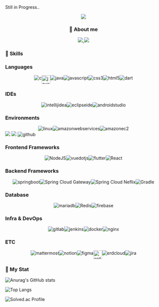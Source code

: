 Still in Progress..

<p align='center'>
    <img src="https://capsule-render.vercel.app/api?type=waving&color=auto&height=250&section=header&text=LEE%20KANG%20SAN&fontSize=90&animation=fadeIn&fontAlignY=38"/>
</p>


  ### <center>🙋 About me</center>


<p align='center'>
  <a href="https://www.notion.so/clintkslee/TIL-Blog-29d48718e702451489da452c45d4ed0e">
    <img src="https://img.shields.io/badge/TIL%20BLOG%20-%23F7DF1E.svg?&style=for-the-badge&&logoColor=white"/>
  </a>
  
  <a href="soh7174@gmail.com">
    <img src="https://img.shields.io/badge/CONTACT%20-%234FC08D.svg?&style=for-the-badge&&logoColor=white"/>
  </a>
</p> 


### 📓 Skills
<h3> Languages </h3>
<div style="display: flex; justify-content: center;">
    <img alt="c" src="https://img.shields.io/badge/C-A8B9CC?style=for-the-badge&logo=C&logoColor=white">
    <img alt="java" src="https://raw.githubusercontent.com/clintkslee/image_server/refs/heads/main/java.png" height="28" style="margin-right: 0px;"/>
    <img alt="java" src ="https://img.shields.io/badge/java-white.svg?&style=for-the-badge"/>
    <img alt="javascript" src ="https://img.shields.io/badge/javascript-F7DF1E.svg?&style=for-the-badge&logo=javascript&logoColor=white"/>
    <img alt="css3" src ="https://img.shields.io/badge/css3-1572B6.svg?&style=for-the-badge&logo=css3&logoColor=white"/>
    <img alt="html5" src ="https://img.shields.io/badge/html5-E34F26.svg?&style=for-the-badge&logo=html5&logoColor=white"/>
    <img alt="dart" src ="https://img.shields.io/badge/dart-0175C2.svg?&style=for-the-badge&logo=dart&logoColor=white"/>
</div>

<h3> IDEs </h3>
<div style="display: flex; justify-content: center;">
    <img alt="intellijidea" src="https://img.shields.io/badge/intellijidea-000000?style=for-the-badge&logo=intellijidea&logoColor=white">
    <img alt="eclipseide" src="https://img.shields.io/badge/eclipseide-2C2255?style=for-the-badge&logo=eclipseide&logoColor=white">
    <img alt="androidstudio" src="https://img.shields.io/badge/android studio-3DDC84?style=for-the-badge&logo=androidstudio&logoColor=white">
</div>

<h3> Environments </h3>
<div style="display: flex; justify-content: center;">
    <img alt="linux" src="https://img.shields.io/badge/linux-FCC624?style=for-the-badge&logo=linux&logoColor=white"> 
    <img alt="amazonwebservices" src="https://img.shields.io/badge/amazon web services-232F3E?style=for-the-badge&logo=amazonwebservices&logoColor=white">
    <img alt="amazonec2" src ="https://img.shields.io/badge/amazon ec2-FF9900.svg?&style=for-the-badge&logo=amazonec2&logoColor=white"/>
</div>



<img src="https://img.shields.io/badge/VSC-007ACC?style=for-the-badge&logo=VisualStudioCode&logoColor=white"> 
<img src="https://img.shields.io/badge/slack-4A154B?style=for-the-badge&logo=slack&logoColor=white">

<img alt="github" src="https://img.shields.io/badge/github-181717?style=for-the-badge&logo=github&logoColor=white"> 


<h3> Frontend Frameworks </h3>
<div style="display: flex; justify-content: center;">
    <img alt="NodeJS" src ="https://img.shields.io/badge/node.js-5FA04E.svg?&style=for-the-badge&logo=nodedotjs&logoColor=white"/>
    <img alt="vuedotjs" src ="https://img.shields.io/badge/vue.js-4FC08D.svg?&style=for-the-badge&logo=vuedotjs&logoColor=white"/>
    <img alt="flutter" src ="https://img.shields.io/badge/flutter-02569B.svg?&style=for-the-badge&logo=flutter&logoColor=white"/>
    <img alt="React" src ="https://img.shields.io/badge/React-61DAFB.svg?&style=for-the-badge&logo=React&logoColor=white"/>
</div>

<h3> Backend Frameworks </h3>
<div style="display: flex; justify-content: center;">
  <img alt="springboot" src ="https://img.shields.io/badge/springboot-6DB33F.svg?&style=for-the-badge&logo=springboot&logoColor=white"/>
  <img alt="Spring Cloud Gateway" src ="https://img.shields.io/badge/Spring Cloud Gateway-6DB33F.svg?&style=for-the-badge&logo=Spring&logoColor=white"/>
  <img alt="Spring Cloud Neflix" src ="https://img.shields.io/badge/Spring Cloud Neflix-6DB33F.svg?&style=for-the-badge&logo=Spring&logoColor=white"/>
  <img alt="Gradle" src ="https://img.shields.io/badge/Gradle-02303a.svg?&style=for-the-badge&logo=Gradle&logoColor=white"/>
</div>

<h3> Database </h3>

<div style="display: flex; justify-content: center;">
  <img alt="mariadb" src ="https://img.shields.io/badge/mariadb-003545.svg?&style=for-the-badge&logo=mariadb&logoColor=white"/>
  <img alt="Redis" src ="https://img.shields.io/badge/Redis-E34F26.svg?&style=for-the-badge&logo=Redis&logoColor=white"/>
  <img alt="firebase" src ="https://img.shields.io/badge/firebase-DD2C00.svg?&style=for-the-badge&logo=firebase&logoColor=white"/>
</div>

<h3> Infra & DevOps </h3>

<div style="display: flex; justify-content: center;">
  <img alt="gitlab" src ="https://img.shields.io/badge/gitlab-FC6D26.svg?&style=for-the-badge&logo=gitlab&logoColor=white"/>
  <img alt="jenkins" src ="https://img.shields.io/badge/jenkins-D24939.svg?&style=for-the-badge&logo=jenkins&logoColor=white"/>
  <img alt="docker" src ="https://img.shields.io/badge/Docker-2496ed.svg?&style=for-the-badge&logo=Docker&logoColor=white"/>
  <img alt="nginx" src ="https://img.shields.io/badge/nginx-009639.svg?&style=for-the-badge&logo=nginx&logoColor=white"/>
</div>

<h3> ETC </h3>

<div style="display: flex; justify-content: center;">
  <img alt="mattermost" src ="https://img.shields.io/badge/mattermost-0058CC.svg?&style=for-the-badge&logo=mattermost&logoColor=white"/>
  <img alt="notion" src ="https://img.shields.io/badge/notion-000000.svg?&style=for-the-badge&logo=notion&logoColor=white"/>
  <img alt="figma" src ="https://img.shields.io/badge/figma-F24E1E.svg?&style=for-the-badge&logo=figma&logoColor=white"/>
  <img alt="erdcloud" src="https://raw.githubusercontent.com/clintkslee/image_server/refs/heads/main/erdcloud.png" height="28" style="margin-right: 0px;"/>
  <img alt="erdcloud" src ="https://img.shields.io/badge/erdcloud-white.svg?&style=for-the-badge&logoColor=white"/>
  <img alt="jira" src ="https://img.shields.io/badge/jira-0052CC.svg?&style=for-the-badge&logo=jira&logoColor=white"/>
  </div>



### 🚶 My Stat  
![Anurag's GitHub stats](https://github-readme-stats.vercel.app/api?username=clintkslee&show_icons=true&theme=radical)                 

![Top Langs](https://github-readme-stats.vercel.app/api/top-langs/?username=clintkslee)

![Solved.ac Profile](http://mazassumnida.wtf/api/v2/generate_badge?boj=soh1314)

<!--
**clintkslee/clintkslee** is a ✨ _special_ ✨ repository because its `README.md` (this file) appears on your GitHub profile.

Here are some ideas to get you started:

- 🔭 I’m currently working on ...
- 🌱 I’m currently learning ...
- 👯 I’m looking to collaborate on ...
- 🤔 I’m looking for help with ...
- 💬 Ask me about ...
- 📫 How to reach me: ...
- 😄 Pronouns: ...
- ⚡ Fun fact: ...
-->
